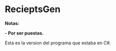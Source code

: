 # RecieptsGen

<!----Notas---->
**Notas:**

**- Por ser puestas.**
<!----Separador de las notas---->

<!----Separador---->
Esta es la version del programa que estaba en C#.
<!----Separador---->